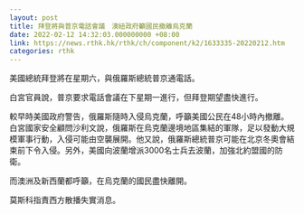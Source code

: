 ```yaml
---
layout: post
title: 拜登將與普京電話會議　澳紐政府籲國民撤離烏克蘭
date: 2022-02-12 14:32:03.000000000 +08:00
link: https://news.rthk.hk/rthk/ch/component/k2/1633335-20220212.htm
categories: rthk
---
```


美國總統拜登將在星期六，與俄羅斯總統普京通電話。

白宮官員說，普京要求電話會議在下星期一進行，但拜登期望盡快進行。 

較早時美國政府警告，俄羅斯隨時入侵烏克蘭，呼籲美國公民在48小時內撤離。白宮國家安全顧問沙利文說，俄羅斯在烏克蘭邊境地區集結的軍隊，足以發動大規模軍事行動，入侵可能由空襲展開。他又說，俄羅斯總統普京可能在北京冬奧會結束前下令入侵。另外，美國向波蘭增派3000名士兵去波蘭，加強北約盟國的防衛。

而澳洲及新西蘭都呼籲，在烏克蘭的國民盡快離開。

莫斯科指責西方散播失實消息。
